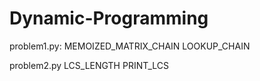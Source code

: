 # Dynamic-Programming
problem1.py:
MEMOIZED_MATRIX_CHAIN
LOOKUP_CHAIN

problem2.py
LCS_LENGTH
PRINT_LCS
